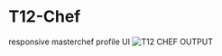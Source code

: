 # T12-Chef
 responsive masterchef profile UI
![T12 CHEF OUTPUT](https://github.com/malantivora04/T12-Chef/assets/146733377/45d24107-bcee-49f9-99cc-415d2090a44d)

